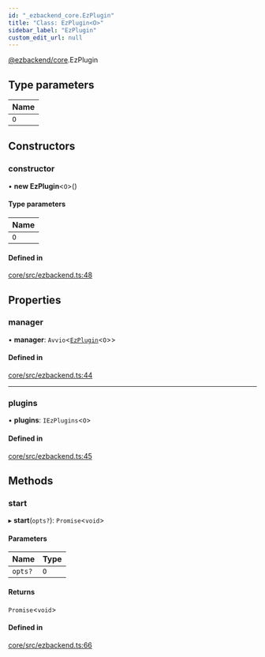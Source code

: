```yaml
---
id: "_ezbackend_core.EzPlugin"
title: "Class: EzPlugin<O>"
sidebar_label: "EzPlugin"
custom_edit_url: null
---
```


[@ezbackend/core](../modules/_ezbackend_core).EzPlugin

## Type parameters

| Name |
| :------ |
| `O` |

## Constructors

### constructor

• **new EzPlugin**<`O`\>()

#### Type parameters

| Name |
| :------ |
| `O` |

#### Defined in

[core/src/ezbackend.ts:48](https://github.com/kapydev/ezbackend/blob/d8ca14a/packages/core/src/ezbackend.ts#L48)

## Properties

### manager

• **manager**: `Avvio`<[`EzPlugin`](_ezbackend_core.EzPlugin)<`O`\>\>

#### Defined in

[core/src/ezbackend.ts:44](https://github.com/kapydev/ezbackend/blob/d8ca14a/packages/core/src/ezbackend.ts#L44)

___

### plugins

• **plugins**: `IEzPlugins`<`O`\>

#### Defined in

[core/src/ezbackend.ts:45](https://github.com/kapydev/ezbackend/blob/d8ca14a/packages/core/src/ezbackend.ts#L45)

## Methods

### start

▸ **start**(`opts?`): `Promise`<`void`\>

#### Parameters

| Name | Type |
| :------ | :------ |
| `opts?` | `O` |

#### Returns

`Promise`<`void`\>

#### Defined in

[core/src/ezbackend.ts:66](https://github.com/kapydev/ezbackend/blob/d8ca14a/packages/core/src/ezbackend.ts#L66)
